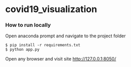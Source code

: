 # covid19_visualization  

### How to run locally
Open anaconda prompt and navigate to the project folder
```
$ pip install -r requirements.txt  
$ python app.py  
```

Open any browser and visit site http://127.0.0.1:8050/

